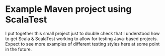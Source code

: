 # Example Maven project using ScalaTest

I put together this small project just to double check that I understood how to get Scala & ScalaTest working to allow for testing Java-based projects. Expect to see more examples of different testing styles here at some point in the future.
